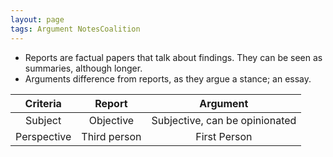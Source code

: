 ```yaml
---
layout: page
tags: Argument NotesCoalition 
---
```


- Reports are factual papers that talk about findings. They can be seen as summaries, although longer.
- Arguments difference from reports, as they argue a stance; an essay.

| Criteria | Report | Argument |
| :---: | :---: | :---: |
| Subject | Objective | Subjective, can be opinionated |
| Perspective | Third person | First Person